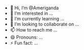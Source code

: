 - 👋 Hi, I’m @Ameriganda
- 👀 I’m interested in ...
- 🌱 I’m currently learning ...
- 💞️ I’m looking to collaborate on ...
- 📫 How to reach me ...
- 😄 Pronouns: ...
- ⚡ Fun fact: ...

<!---
Ameriganda/Ameriganda is a ✨ special ✨ repository because its `README.md` (this file) appears on your GitHub profile.
You can click the Preview link to take a look at your changes.
--->
